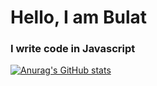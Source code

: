 # Hello, I am Bulat

### I write code in Javascript
[![Anurag's GitHub stats](https://github-readme-stats.vercel.app/api?username=localhead)](https://github.com/localhead/github-readme-stats)

